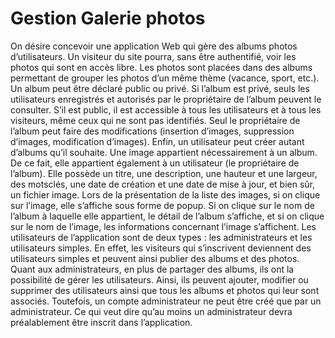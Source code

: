 # Gestion Galerie photos
 
On désire concevoir une application Web qui gère des albums photos d’utilisateurs. Un visiteur du site
pourra, sans être authentifié, voir les photos qui sont en accès libre. Les photos sont placées dans des
albums permettant de grouper les photos d’un même thème (vacance, sport, etc.).
Un album peut être déclaré public ou privé. Si l’album est privé, seuls les utilisateurs enregistrés et
autorisés par le propriétaire de l’album peuvent le consulter. S’il est public, il est accessible à tous les
utilisateurs et à tous les visiteurs, même ceux qui ne sont pas identifiés. Seul le propriétaire de l’album
peut faire des modifications (insertion d’images, suppression d’images, modification d’images). Enfin, un
utilisateur peut créer autant d’albums qu’il souhaite.
Une image appartient nécessairement à un album. De ce fait, elle appartient également à un utilisateur
(le propriétaire de l’album). Elle possède un titre, une description, une hauteur et une largeur, des motsclés, une date de création et une date de mise à jour, et bien sûr, un fichier image. Lors de la présentation
de la liste des images, si on clique sur l’image, elle s’affiche sous forme de popup. Si on clique sur le nom
de l’album à laquelle elle appartient, le détail de l’album s’affiche, et si on clique sur le nom de l’image,
les informations concernant l’image s’affichent.
Les utilisateurs de l’application sont de deux types : les administrateurs et les utilisateurs simples. En effet,
les visiteurs qui s’inscrivent deviennent des utilisateurs simples et peuvent ainsi publier des albums et des
photos. Quant aux administrateurs, en plus de partager des albums, ils ont la possibilité de gérer les
utilisateurs. Ainsi, ils peuvent ajouter, modifier ou supprimer des utilisateurs ainsi que tous les albums et
photos qui leur sont associés. Toutefois, un compte administrateur ne peut être créé que par un
administrateur. Ce qui veut dire qu’au moins un administrateur devra préalablement être inscrit dans
l’application.
